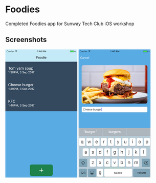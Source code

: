 # Foodies
Completed Foodies app for Sunway Tech Club iOS workshop 

## Screenshots
![Alt text](/screenshot-1.png?raw=true "Foodie Screenshot 1")
![Alt text](/screenshot-2.png?raw=true "Foodie Screenshot 2")
